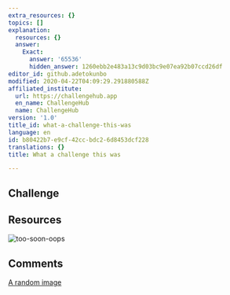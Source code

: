 ```yaml
---
extra_resources: {}
topics: []
explanation:
  resources: {}
  answer:
    Exact:
      answer: '65536'
      hidden_answer: 1260ebb2e483a13c9d03bc9e07ea92b07ccd26df
editor_id: github.adetokunbo
modified: 2020-04-22T04:09:29.291880588Z
affiliated_institute:
  url: https://challengehub.app
  en_name: ChallengeHub
  name: ChallengeHub
version: '1.0'
title_id: what-a-challenge-this-was
language: en
id: b80422b7-e9cf-42cc-bdc2-6d8453dcf228
translations: {}
title: What a challenge this was

---
```


## Challenge


## Resources

![too-soon-oops](/api/v0/teachers/github.adetokunbo/resources/public/a214fb2e-a3f9-4f1f-9c6d-ec0dc9f22ade.png)

## Comments


[A random image](/api/v0/teachers/github.adetokunbo/resources/public/d706534e-2a1f-4dd4-9ef8-228b74a5ab79.png/d706534e-2a1f-4dd4-9ef8-228b74a5ab79.png)

